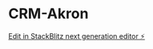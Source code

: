 # CRM-Akron

[Edit in StackBlitz next generation editor ⚡️](https://stackblitz.com/~/github.com/Maycon-MJ/CRM-Akron)